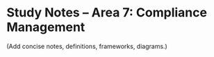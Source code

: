 # Study Notes – Area 7: Compliance Management

(Add concise notes, definitions, frameworks, diagrams.)
